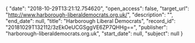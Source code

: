 {
  "date": "2018-10-29T13:21:12.754620", 
  "open_access": false, 
  "target_url": "http://www.harborough-liberaldemocrats.org.uk/", 
  "description": "", 
  "end_date": null, 
  "title": "Harborough Liberal Democrats", 
  "record_id": "20181029T132112/3zEkOeUCGSggVE6ZP7QHHg==", 
  "publisher": "harborough-liberaldemocrats.org.uk", 
  "start_date": null, 
  "subject": null
}

